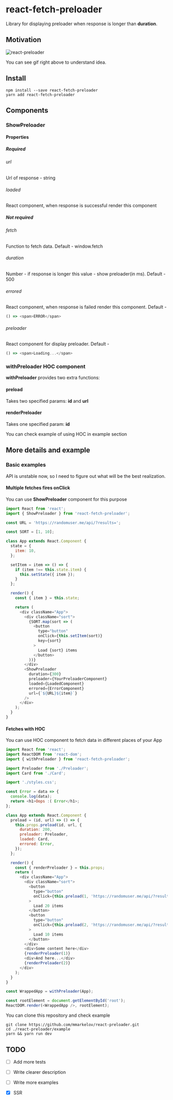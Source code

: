 # react-fetch-preloader

Library for displaying preloader when response is longer than **duration**.

## Motivation


![react-preloader](https://media.giphy.com/media/ckTGwxd9JMUJG4PaGe/giphy.gif)

You can see gif right above to understand idea.

## Install

```shell
npm install --save react-fetch-preloader
yarn add react-fetch-preloader
```

## Components

### ShowPreloader

#### Properties

##### Required

###### url
Url of response - string

###### loaded
React component, when response is successful render this component

##### Not required

###### fetch
Function to fetch data. Default - window.fetch

###### duration
Number - if response is longer this value - show preloader(in ms). Default - 500

###### errored
React component, when response is failed render this component. Default -
```js
() => <span>ERROR</span>
```

###### preloader
React component for display preloader. Default -
```js
() => <span>Loading...</span>
```

### withPreloader HOC component

**withPreloader** provides two extra functions:

#### preload
Takes two specified params: **id** and **url**

#### renderPreloader
Takes one specified param: **id**

You can check example of using HOC in example section

## More details and example

### Basic examples

API is unstable now, so I need to figure out what will be the best realization.

#### Multiple fetches fires **onClick**

You can use **ShowPreloader** component for this purpose

```js
import React from 'react';
import { ShowPreloader } from 'react-fetch-preloader';

const URL = 'https://randomuser.me/api/?results=';

const SORT = [1, 10];

class App extends React.Component {
  state = {
    item: 10,
  };

  setItem = item => () => {
    if (item !== this.state.item) {
      this.setState({ item });
    }
  };

  render() {
    const { item } = this.state;

    return (
      <div className="App">
        <div className="sort">
          {SORT.map(sort => (
            <button
              type="button"
              onClick={this.setItem(sort)}
              key={sort}
            >
              Load {sort} items
            </button>
          ))}
        </div>
        <ShowPreloader
          duration={300}
          preloader={YourPreloaderComponent}
          loaded={LoadedComponent}
          errored={ErrorComponent}
          url={`${URL}${item}`}
        />
      </div>
    );
  }
}
```

#### Fetches with **HOC**

You can use HOC component to fetch data in different places of your App

```js
import React from 'react';
import ReactDOM from 'react-dom';
import { withPreloader } from 'react-fetch-preloader';

import Preloader from './Preloader';
import Card from './Card';

import './styles.css';

const Error = data => {
  console.log(data);
  return <h1>Oops :( Error</h1>;
};

class App extends React.Component {
  preload = (id, url) => () => {
    this.props.preload(id, url, {
      duration: 200,
      preloader: Preloader,
      loaded: Card,
      errored: Error,
    });
  };

  render() {
    const { renderPreloader } = this.props;
    return (
      <div className="App">
        <div className="sort">
          <button
            type="button"
            onClick={this.preload(1, 'https://randomuser.me/api/?results=20')}
          >
            Load 20 items
          </button>
          <button
            type="button"
            onClick={this.preload(2, 'https://randomuser.me/api/?results=10')}
          >
            Load 10 items
          </button>
        </div>
        <div>Some content here</div>
        {renderPreloader(1)}
        <div>And here...</div>
        {renderPreloader(2)}
      </div>
    );
  }
}

const WrappedApp = withPreloader(App);

const rootElement = document.getElementById('root');
ReactDOM.render(<WrappedApp />, rootElement);
```

You can clone this repository and check example

```shell
git clone https://github.com/mmarkelov/react-preloader.git
cd ./react-preloader/example
yarn && yarn run dev
```

## TODO

- [ ] Add more tests
- [ ] Write clearer description
- [ ] Write more examples
- [x] SSR

